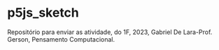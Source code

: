 # p5js_sketch
Repositório para enviar as atividade, do 1F, 2023, Gabriel De Lara-Prof. Gerson, Pensamento Computacional.
